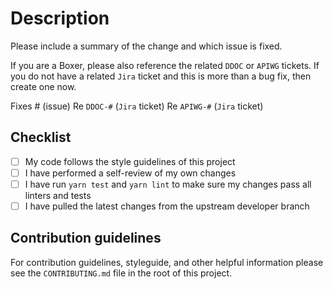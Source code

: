 # Description

Please include a summary of the change and which issue is fixed. 

If you are a Boxer, please also reference the related `DDOC` or `APIWG` tickets.
If you do not have a related `Jira` ticket and this is more than a bug fix, then
create one now.

Fixes # (issue)
Re `DDOC-#` (`Jira` ticket)
Re `APIWG-#` (`Jira` ticket)

## Checklist

- [ ] My code follows the style guidelines of this project
- [ ] I have performed a self-review of my own changes
- [ ] I have run `yarn test` and `yarn lint` to make sure my changes pass all
  linters and tests
- [ ] I have pulled the latest changes from the upstream developer branch

## Contribution guidelines

For contribution guidelines, styleguide, and other helpful information please
see the `CONTRIBUTING.md` file in the root of this project.
